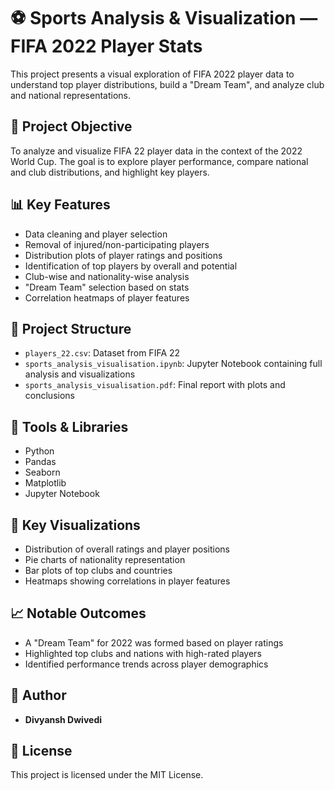 # ⚽ Sports Analysis & Visualization — FIFA 2022 Player Stats

This project presents a visual exploration of FIFA 2022 player data to understand top player distributions, build a "Dream Team", and analyze club and national representations.

## 📌 Project Objective

To analyze and visualize FIFA 22 player data in the context of the 2022 World Cup. The goal is to explore player performance, compare national and club distributions, and highlight key players.

## 📊 Key Features

- Data cleaning and player selection
- Removal of injured/non-participating players
- Distribution plots of player ratings and positions
- Identification of top players by overall and potential
- Club-wise and nationality-wise analysis
- "Dream Team" selection based on stats
- Correlation heatmaps of player features

## 📂 Project Structure

- `players_22.csv`: Dataset from FIFA 22
- `sports_analysis_visualisation.ipynb`: Jupyter Notebook containing full analysis and visualizations
- `sports_analysis_visualisation.pdf`: Final report with plots and conclusions

## 🧰 Tools & Libraries

- Python
- Pandas
- Seaborn
- Matplotlib
- Jupyter Notebook

## 📝 Key Visualizations

- Distribution of overall ratings and player positions
- Pie charts of nationality representation
- Bar plots of top clubs and countries
- Heatmaps showing correlations in player features

## 📈 Notable Outcomes

- A "Dream Team" for 2022 was formed based on player ratings
- Highlighted top clubs and nations with high-rated players
- Identified performance trends across player demographics

## 👤 Author

- **Divyansh Dwivedi**

## 📜 License

This project is licensed under the MIT License.

